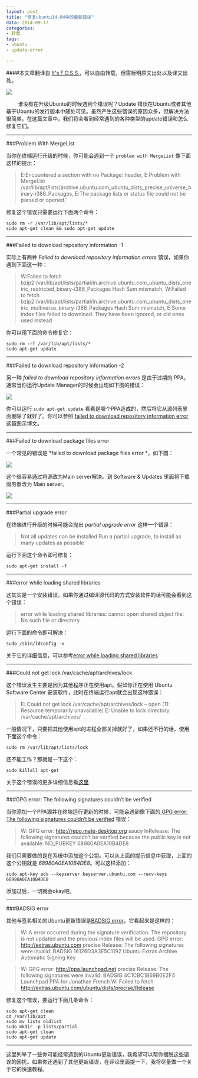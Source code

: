 ```yaml
---
layout: post
title: "修复ubuntu14.04中的更新错误"
data: 2014-09-17
categories:
- 转载
tags:
- ubuntu
- update-error

---
```


####本文章翻译自 [It's F.O.S.S.](http://itsfoss.com/fix-update-errors-ubuntu-1404/)，可以自由转载，但需标明原文出处以及译文出处。

![](/pic/2014-09-17-Fix-Various-Update-Errors-In-Ubuntu-14.04/1.jpeg)

　　 谁没有在升级Ubuntu的时候遇到个错误呢？Update 错误在Ubuntu或者其他基于Ubuntu的发行版本中随处可见。虽然产生这些错误的原因众多，但解决方法很简单。在这篇文章中，我们将会看到经常遇到的各种类型的update错误和怎么修复它们。

---
###Problem With MergeList

当你在终端运行升级的时候，你可能会遇到一个 `problem with MergeList` 像下面这样的提示：

>E:Encountered a section with no Package: header,
>E:Problem with MergeList /var/lib/apt/lists/archive.ubuntu.com_ubuntu_dists_precise_universe_binary-i386_Packages,
>E:The package lists or status file could not be parsed or opened.'

修复这个错误只需要运行下面两个命令：

	sudo rm -r /var/lib/apt/lists/*
	sudo apt-get clean && sudo apt-get update

---
###Failed to download repository information -1

实际上有两种 *Failed to download repository information errors* 错误，如果你遇到下面这一种：

>W:Failed to fetch bzip2:/var/lib/apt/lists/partial/in.archive.ubuntu.com_ubuntu_dists_oneiric_restricted_binary-i386_Packages Hash Sum mismatch,
W:Failed to fetch bzip2:/var/lib/apt/lists/partial/in.archive.ubuntu.com_ubuntu_dists_oneiric_multiverse_binary-i386_Packages Hash Sum mismatch,
E:Some index files failed to download. They have been ignored, or old ones used instead

你可以用下面的命令修复它：

	sudo rm -rf /var/lib/apt/lists/*
	sudo apt-get update
	
---
###Failed to download repository information -2

另一种 *failed to download repository information errors* 是由于过期的 PPA，通常当你运行Update Manager的时候会出现如下图的错误：

![](/pic/2014-09-17-Fix-Various-Update-Errors-In-Ubuntu-14.04/2.png)

你可以运行 `sudo apt-get update` 看看是哪个PPA造成的，然后将它从源列表里面删除了就好了。你可以参照 [failed to download repository information error](http://itsfoss.com/failed-to-download-repository-information-ubuntu-13-04/)这篇图示博文。

---
###Failed to download package files error

一个常见的错误是 *failed to download package files error *，如下图：

![](/pic/2014-09-17-Fix-Various-Update-Errors-In-Ubuntu-14.04/3.jpeg)

这个很容易通过将源改为Main server解决。到 Software & Updates 里面将下载服务器改为 Main server。

![](/pic/2014-09-17-Fix-Various-Update-Errors-In-Ubuntu-14.04/4.jpeg)

---
###Partial upgrade error

在终端进行升级的时候可能会抛出 *partial upgrade error* 这样一个错误：

>Not all updates can be installed
>Run a partial upgrade, to install as many updates as possible

运行下面这个命令即可修复：

	sudo apt-get install -f

---
###error while loading shared libraries

这其实是一个安装错误，如果你通过编译源代码的方式安装软件的话可能会看到这个错误：

>error while loading shared libraries:
>cannot open shared object file: No such file or directory

运行下面的命令即可解决：

	sudo /sbin/ldconfig -v

关于它的详细信息，可以参考[error while loading shared libraries](http://itsfoss.com/solve-open-shared-object-file-quick-tip/)

---
###Could not get lock /var/cache/apt/archives/lock

这个错误发生主要是因为其他程序正在使用apt。假如你正在使用 Ubuntu Software Center 安装软件，此时在终端运行apt就会出现这种错误：

>E: Could not get lock /var/cache/apt/archives/lock – open (11: Resource temporarily unavailable)
>E: Unable to lock directory /var/cache/apt/archives/

一般情况下，只要把其他使用apt的进程全部关掉就好了，如果还不行的话，使用下面这个命令：

	sudo rm /var/lib/apt/lists/lock

还不能工作？那就是一下这个：

	sudo killall apt-get

关于这个错误的更多详细信息看[这里](http://itsfoss.com/fix-ubuntu-install-error/)

---
###GPG error: The following signatures couldn’t be verified

当你添加一个PPA源并在终端运行更新的时候，可能会遇到像下面的[ GPG error: The following signatures couldn’t be verified](http://itsfoss.com/solve-gpg-error-signatures-verified-ubuntu/)
错误：

>W: GPG error: http://repo.mate-desktop.org saucy InRelease: The following signatures couldn’t be verified because the public key is not available: NO_PUBKEY 68980A0EA10B4DE8

我们只需要做的是在系统中添加这个公钥。可以从上面的提示信息中获取，上面的这个公钥就是 *68980A0EA10B4DE8*。可以这样添加：

	sudo apt-key adv --keyserver keyserver.ubuntu.com --recv-keys 68980A0EA10B4DE8

添加过后，一切就会okay吧。

---
###BADSIG error

其他与签名相关的Ubuntu更新错误是[BADSIG error](http://itsfoss.com/solve-badsig-error-quick-tip/)，它看起来是这样的：

>W: A error occurred during the signature verification. The repository is not updated and the previous index files will be used. GPG error: http://extras.ubuntu.com precise Release: The following signatures were invalid: BADSIG 16126D3A3E5C1192 Ubuntu Extras Archive Automatic Signing Key

>W: GPG error: http://ppa.launchpad.net precise Release:
The following signatures were invalid: BADSIG 4C1CBC1B69B0E2F4 Launchpad PPA for Jonathan French W: Failed to fetch http://extras.ubuntu.com/ubuntu/dists/precise/Release

修复这个错误，要运行下面几条命令：

	sudo apt-get clean
	cd /var/lib/apt
	sudo mv lists oldlist
	sudo mkdir -p lists/partial
	sudo apt-get clean
	sudo apt-get update

---

这里列举了一些你可能经常遇到的Ubuntu更新错误，我希望可以帮你摆脱这些错误的困扰。如果你还遇到了其他更新错误，在评论里面提一下，我将尽量做一个关于它的快速教程。

